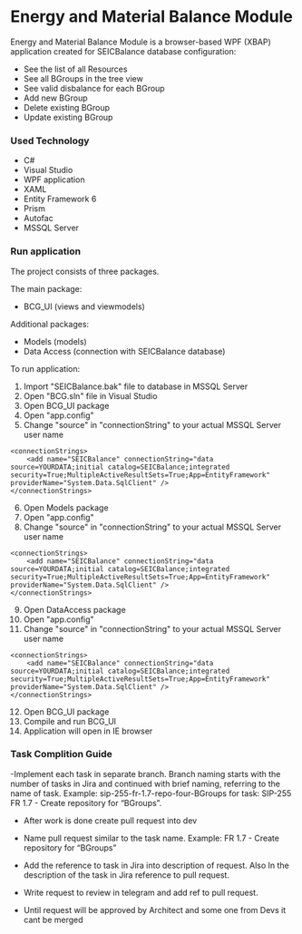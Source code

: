 #  Energy and Material Balance Module


Energy and Material Balance Module is a browser-based WPF (XBAP) application created for SEICBalance database configuration:

  - See the list of all Resources
  - See all BGroups in the tree view
  - See valid disbalance for each BGroup
  - Add new BGroup
  - Delete existing BGroup
  - Update existing BGroup

### Used Technology 

* C#
* Visual Studio
* WPF application
* XAML 
* Entity Framework 6
* Prism
* Autofac
* MSSQL Server


### Run application

The project consists of three packages.

The main package: 
* BCG_UI (views and viewmodels)

Additional packages:
* Models (models)
* Data Access (connection with SEICBalance database)

To run application:
1. Import "SEICBalance.bak" file to database in MSSQL Server
2. Open "BCG.sln" file in Visual Studio
3. Open BCG_UI package
4. Open "app.config"
5. Change "source" in "connectionString" to your actual MSSQL Server user name 
```
<connectionStrings>
	<add name="SEICBalance" connectionString="data source=YOURDATA;initial catalog=SEICBalance;integrated security=True;MultipleActiveResultSets=True;App=EntityFramework" providerName="System.Data.SqlClient" />
</connectionStrings>
```
6. Open Models package
7. Open "app.config"
8. Change "source" in "connectionString" to your actual MSSQL Server user name 
```
<connectionStrings>
	<add name="SEICBalance" connectionString="data source=YOURDATA;initial catalog=SEICBalance;integrated security=True;MultipleActiveResultSets=True;App=EntityFramework" providerName="System.Data.SqlClient" />
</connectionStrings>
```
9. Open DataAccess package
10. Open "app.config"
11. Change "source" in "connectionString" to your actual MSSQL Server user name 
```
<connectionStrings>
	<add name="SEICBalance" connectionString="data source=YOURDATA;initial catalog=SEICBalance;integrated security=True;MultipleActiveResultSets=True;App=EntityFramework" providerName="System.Data.SqlClient" />
</connectionStrings>
```
12. Open BCG_UI package
13. Compile and run BCG_UI 
14. Application will open in IE browser

### Task Complition Guide
 -Implement each task in separate branch.
Branch naming starts with the number of tasks in Jira and continued with brief naming, referring to the name of task. Example: sip-255-fr-1.7-repo-four-BGroups for task:  SIP-255 FR 1.7 - Create repository for “BGroups”.

 - After work is done create pull request into dev
 - Name pull request similar to the task name. 
Example: FR 1.7 - Create repository for “BGroups”
 - Add the reference to task in Jira into description of request. Also In the description of the task in Jira reference to pull request.

 - Write request to review in telegram and add ref to pull request.

 - Until request will be approved by Architect and some one from Devs it cant be merged

